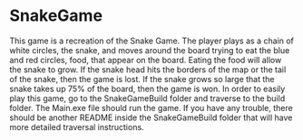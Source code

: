 # SnakeGame
This game is a recreation of the Snake Game. The player plays as a chain of white circles, the snake, and moves around the board trying to
eat the blue and red circles, food, that appear on the board. Eating the food will allow the snake to grow. If the snake head hits the borders
of the map or the tail of the snake, then the game is lost. If the snake grows so large that the snake takes up 75% of the board, then the
game is won.
In order to easily play this game, go to the SnakeGameBuild folder and traverse to the build folder. The Main.exe file should run the game.
If you have any trouble, there should be another README inside the SnakeGameBuild folder that will have more detailed traversal 
instructions.